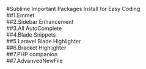 #Sublime Important Packages Install for Easy Coding        
##1.Emmet   
##2.Sidebar Enhancement   
##3.All AutoComplete			
##4.Blade Snippets    
##5.Laravel Blade Highlighter     
##6.Bracket Highlighter   
##7.PHP companion   
##7.AdvanvedNewFile   
